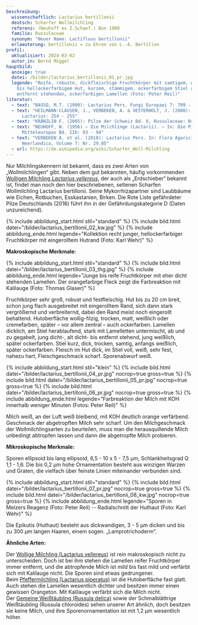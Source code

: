 ```yaml
---
beschreibung:
  wissenschaftlich: Lactarius bertillonii
  deutsch: Scharfer Wollmilchling
  referenz: (Neuhoff ex Z.Schaef.) Bon 1980
  familie: Russulaceae
  synonym: "Neuer Name: Lactifluus bertillonii"
  erlaeuterung: bertillonii = zu Ehren von L.-A. Bertillon
profil:
  aktualisiert: 2024-03-02
  autor_in: Bernd Miggel
hauptbild:
  anzeige: true
  datei: /bilder/lactarius_bertillonii_01_pr.jpg
  legende: "Reife, robuste, dickfleischige Fruchtkörper mit samtigem, weißlichem
    bis hellockerfarbigem Hut, kurzem, stämmigem, ockerfarbigem Stiel und
    entfernt stehenden, ockerfarbigen Lamellen (Foto: Peter Reil)"
literatur:
  - text: "BASSO, M.T. (1999): Lactarius Pers. Fungi Europaei 7: 709 - 713"
  - text: "HEILMANN-CLAUSEN, J., VERBEKEN, A. & VESTERHOLT, J. (2000): The genus
      Lactarius: 254 - 255"
  - text: "KRÄNZLIN F. (2005): Pilze der Schweiz Bd. 6, Russulaceae: Nr. 8"
  - text: "NEUHOFF, W. (1956) – Die Milchlinge (Lactarii). – In: Die Pilze
      Mitteleuropas Bd. IIb: 93 - 94"
  - text: "VERBEKEN A. et al. (2018): Lactarius Pers. In: Flora Agaricina
      Neerlandica, Volume 7: Nr. 29.05"
  - url: https://de.wikipedia.org/wiki/Scharfer_Woll-Milchling
---
```

Nur Milchlingskennern ist bekannt, dass es zwei Arten von „Wollmilchlingen“ gibt. Neben dem gut bekannten, häufig vorkommenden [Wolligen Milchling *Lactarius vellereus*](/pilze/lactarius-vellereus-wolliger-milchling-erdschieber), der auch als „Erdschieber“ bekannt ist, findet man noch den hier beschriebenen, seltenen Scharfen Wollmilchling Lactarius bertillonii. Seine Mykorrhizapartner sind Laubbäume wie Eichen, Rotbuchen, Esskastanien, Birken. Die Rote Liste gefährdeter Pilze Deutschlands (2016) führt ihn in der Gefährdungskategorie D (Daten unzureichend).

{% include abbildung_start.html stil="standard" %}
{% include bild.html datei="/bilder/lactarius_bertillonii_02_kw.jpg" %}
{% include abbildung_ende.html legende="Kollektion recht junger, hellockerfarbiger Fruchtkörper mit eingerolltem Hutrand (Foto: Karl Wehr)" %}

**Makroskopische Merkmale:**

{% include abbildung_start.html stil="standard" %}
{% include bild.html datei="/bilder/lactarius_bertillonii_03_thg.jpg" %}
{% include abbildung_ende.html legende="Junge bis reife Fruchtkörper mit eher dicht stehenden Lamellen. Der orangefarbige Fleck zeigt die Farbreaktion mit Kalilauge (Foto: Thomas Glaser)" %}

Fruchtkörper sehr groß, robust und festfleischig. Hut bis zu 20 cm breit, schon jung flach ausgebreitet mit eingerolltem Rand, sich dann stark vergrößernd und verbreiternd, dabei den Rand meist noch eingerollt behaltend. Hutoberfläche wollig-filzig, trocken, matt, weißlich oder cremefarben, später – vor allem zentral – auch ockerfarben. Lamellen dicklich, am Stiel herablaufend, stark mit Lamelletten untermischt, ab und zu gegabelt, jung dicht-, alt dicht- bis  entfernt stehend, jung weißlich, später ockerfarben. Stiel kurz, dick, trocken, samtig, anfangs weißlich, später ockerfarben. Fleisch im Hut dick, im Stiel voll, weiß, sehr fest, nahezu hart, Fleischgeschmack scharf. Sporenabwurf weiß.

{% include abbildung_start.html stil="klein" %}
{% include bild.html datei="/bilder/lactarius_bertillonii_04_pr.jpg" nocrop=true gross=true %}
{% include bild.html datei="/bilder/lactarius_bertillonii_05_pr.jpg" nocrop=true gross=true %}
{% include bild.html datei="/bilder/lactarius_bertillonii_06_pr.jpg" nocrop=true gross=true %}
{% include abbildung_ende.html legende="Farbreaktion der Milch mit KOH innerhalb weniger Minuten (Fotos: Peter Reil)" %}

Milch weiß, an der Luft weiß bleibend, mit KOH deutlich orange verfärbend. Geschmack der abgetropften Milch sehr scharf. Um den Milchgeschmack der Wollmilchlingsarten zu beurteilen, muss man die herausquillende Milch unbedingt abtropfen lassen und dann die abgetropfte Milch probieren.

**Mikroskopische Merkmale:**

Sporen ellipsoid bis lang ellipsoid, 6,5 - 10 x 5 - 7,5 µm, Schlankheitsgrad Q 1,1 - 1,6. Die bis 0,2 µm hohe Ornamentation besteht aus winzigen Warzen und Graten, die vielfach über feinste Linien miteinander verbunden sind.

{% include abbildung_start.html stil="standard" %}
{% include bild.html datei="/bilder/lactarius_bertillonii_07_pr.jpg" nocrop=true gross=true %}
{% include bild.html datei="/bilder/lactarius_bertillonii_08_kw.jpg" nocrop=true gross=true %}
{% include abbildung_ende.html legende="Sporen in Melzers Reagenz (Foto: Peter Reil) -- Radialschnitt der Huthaut (Foto: Karl Wehr)" %}

Die Epikutis (Huthaut) besteht aus dickwandigen, 3 - 5 µm dicken und bis zu 300 µm langen Haaren, einem sogen. „Lamprotrichoderm“.

**Ähnliche Arten:**

Der [Wollige Milchling (Lactarius vellereus)](/pilze/lactarius-vellereus-wolliger-milchling-erdschieber) ist rein makroskopisch nicht zu unterscheiden. Doch ist bei ihm stehen die Lamellen reifer Fruchtkörper immer entfernt, und die abtropfende Milch ist mild bis fast mild und verfärbt sich mit Kalilauge nicht. Die Sporen sind etwas gedrungener.  
Beim [Pfeffermilchling (Lactarius piperatus)](/pilze/lactarius-piperatus-langstieliger-pfeffermilchling) ist die Hutoberfläche fast glatt. Auch stehen die Lamellen wesentlich dichter und besitzen immer einen gewissen Orangeton. Mit Kalilauge verfärbt sich die Milch nicht.  
Der [Gemeine Weißtäubling (Russula delica)](/pilze/russula-delica-gemeiner-weißtäubling) sowie der Schmalblättrige Weißtäubling (Russula chloroides) sehen unserer Art ähnlich, doch besitzen sie keine Milch, und ihre Sporenornamentation ist mit 1,2 µm wesentlich höher.